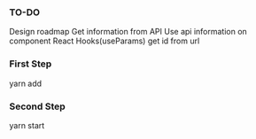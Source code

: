 ### TO-DO

 Design roadmap 
 Get information from API 
 Use api information on component 
 React Hooks(useParams) get id from url

### First Step

yarn add

### Second Step

yarn start
